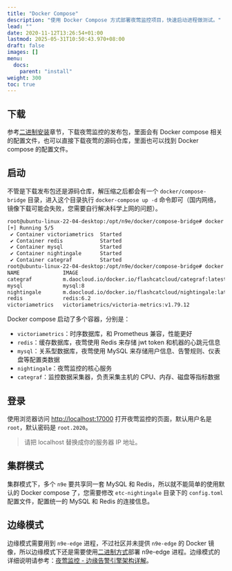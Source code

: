 ```yaml
---
title: "Docker Compose"
description: "使用 Docker Compose 方式部署夜莺监控项目，快速启动进程做测试。"
lead: ""
date: 2020-11-12T13:26:54+01:00
lastmod: 2025-05-31T10:50:43.970+08:00
draft: false
images: []
menu:
  docs:
    parent: "install"
weight: 300
toc: true
---
```


## 下载

参考[二进制安装](/zh/docs/install/binary/)章节，下载夜莺监控的发布包，里面会有 Docker compose 相关的配置文件，也可以直接下载夜莺的源码仓库，里面也可以找到 Docker compose 的配置文件。

## 启动

不管是下载发布包还是源码仓库，解压缩之后都会有一个 `docker/compose-bridge` 目录，进入这个目录执行 `docker-compose up -d` 命令即可（国内网络，镜像下载可能会失败，您需要自行解决科学上网的问题）。

```bash
root@ubuntu-linux-22-04-desktop:/opt/n9e/docker/compose-bridge# docker compose up -d
[+] Running 5/5
 ✔ Container victoriametrics  Started                                                                                                                                                                            0.6s
 ✔ Container redis            Started                                                                                                                                                                            0.6s
 ✔ Container mysql            Started                                                                                                                                                                            0.6s
 ✔ Container nightingale      Started                                                                                                                                                                            0.2s
 ✔ Container categraf         Started                                                                                                                                                                            0.2s
root@ubuntu-linux-22-04-desktop:/opt/n9e/docker/compose-bridge# docker compose ps
NAME              IMAGE                                                      COMMAND                  SERVICE           CREATED         STATUS         PORTS
categraf          m.daocloud.io/docker.io/flashcatcloud/categraf:latest      "/entrypoint.sh"         categraf          2 minutes ago   Up 3 seconds
mysql             mysql:8                                                    "docker-entrypoint.s…"   mysql             2 minutes ago   Up 4 seconds   0.0.0.0:3306->3306/tcp, :::3306->3306/tcp, 33060/tcp
nightingale       m.daocloud.io/docker.io/flashcatcloud/nightingale:latest   "sh -c /app/n9e"         nightingale       2 minutes ago   Up 3 seconds   0.0.0.0:17000->17000/tcp, :::17000->17000/tcp, 0.0.0.0:20090->20090/tcp, :::20090->20090/tcp
redis             redis:6.2                                                  "docker-entrypoint.s…"   redis             2 minutes ago   Up 4 seconds   0.0.0.0:6379->6379/tcp, :::6379->6379/tcp
victoriametrics   victoriametrics/victoria-metrics:v1.79.12                  "/victoria-metrics-p…"   victoriametrics   2 minutes ago   Up 4 seconds   0.0.0.0:8428->8428/tcp, :::8428->8428/tcp
```

Docker compose 启动了多个容器，分别是：

- `victoriametrics`：时序数据库，和 Prometheus 兼容，性能更好
- `redis`：缓存数据库，夜莺使用 Redis 来存储 jwt token 和机器的心跳元信息
- `mysql`：关系型数据库，夜莺使用 MySQL 来存储用户信息、告警规则、仪表盘等配置类数据
- `nightingale`：夜莺监控的核心服务
- `categraf`：监控数据采集器，负责采集主机的 CPU、内存、磁盘等指标数据

## 登录

使用浏览器访问 [http://localhost:17000](http://localhost:17000) 打开夜莺监控的页面，默认用户名是 `root`，默认密码是 `root.2020`。

> 请把 localhost 替换成你的服务器 IP 地址。

## 集群模式

集群模式下，多个 `n9e` 要共享同一套 MySQL 和 Redis，所以就不能简单的使用默认的 Docker compose 了，您需要修改 `etc-nightingale` 目录下的 `config.toml` 配置文件，配置统一的 MySQL 和 Redis 的连接信息。

## 边缘模式

边缘模式需要用到 `n9e-edge` 进程，不过社区并未提供 `n9e-edge` 的 Docker 镜像，所以边缘模式下还是需要使用[二进制方式](/zh/docs/install/binary/)部署 n9e-edge 进程。边缘模式的详细说明请参考：[夜莺监控 - 边缘告警引擎架构详解](/zh/docs/prologue/architecture/#边缘模式)。
